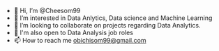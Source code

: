 - 👋 Hi, I’m @Cheesom99
- 👀 I’m interested in Data Anlytics, Data science and Machine Learning
- 💞️ I’m looking to collaborate on projects regarding Data Analytics.
- 💞️ I'm also open to Data Analysis job roles
- 📫 How to reach me obichisom99@gmail.com

<!---
Cheesom99/Cheesom99 is a ✨ special ✨ repository because its `README.md` (this file) appears on your GitHub profile.
You can click the Preview link to take a look at your changes.
--->
